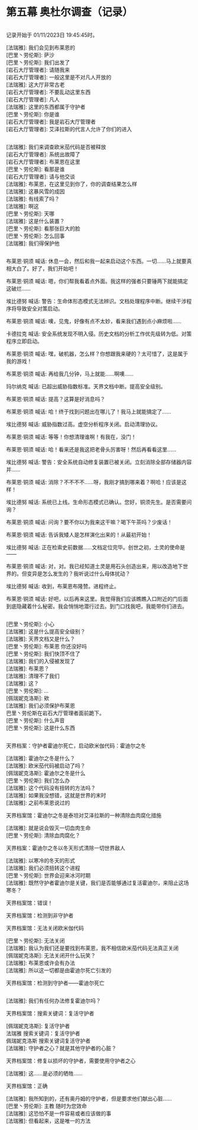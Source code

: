 # 第五幕 奥杜尔调查（记录）

<figure><img src="../../.gitbook/assets/WoWScrnShot_011123_202530.jpg" alt=""><figcaption></figcaption></figure>

记录开始于 01/11/2023日 19:45:45时。

\[法瑞雅]: 我们会见到布莱恩的\
\[巴里丶劳伦斯]: 萨沙\
\[巴里丶劳伦斯]: 我们出发了\
\[岩石大厅管理者]: 请随我来\
\[岩石大厅管理者]: 一般这里是不对凡人开放的\
\[法瑞雅]: 这大厅非常古老\
\[岩石大厅管理者]: 不要乱动这里东西\
\[岩石大厅管理者]: 凡人\
\[法瑞雅]: 这里的东西都属于守护者\
\[巴里丶劳伦斯]: 你是谁\
\[岩石大厅管理者]: 我是岩石大厅管理者\
\[岩石大厅管理者]: 艾泽拉斯的代言人允许了你们的进入

<figure><img src="../../.gitbook/assets/QQ图片20230111204508.jpg" alt=""><figcaption></figcaption></figure>

\[法瑞雅]: 我们来调查欧米茄代码是否被释放\
\[岩石大厅管理者]: 系统出故障了\
\[岩石大厅管理者]: 布莱恩在这里\
\[巴里丶劳伦斯]: 看那是谁\
\[岩石大厅管理者]: 请与他交谈\
\[法瑞雅]: 布莱恩，在这里见到你了，你的调查结果怎么样\
\[法瑞雅]: 这暴风雪的成因\
\[法瑞雅]: 有线索了吗？\
\[法瑞雅]: 啊这\
\[巴里丶劳伦斯]: 天哪\
\[法瑞雅]: 这是什么装置？\
\[巴里丶劳伦斯]: 看那张巨大的脸\
\[巴里丶劳伦斯]: 怎么回事\
\[法瑞雅]: 我们得保护他

<figure><img src="../../.gitbook/assets/QQ图片20230111204521.jpg" alt=""><figcaption></figcaption></figure>

布莱恩·铜须 喊话: 休息一会，然后和我一起来启动这个东西。一切……马上就要真相大白了。好了，我们开始吧！

布莱恩·铜须 喊话: 嗯，你们帮我看着点外面。我这样的强者只要锤两下就能搞定这破烂……

埃比德努 喊话: 警告：生命体形态模式无法辨识。文档处理程序中断。继续干涉程序将导致安全对策启动。

布莱恩·铜须 喊话: 噢，见鬼，好像有点不太妙，看来我们遇到点小麻烦啦……

卡德拉克 喊话: 安全系统发现不明入侵。历史文档的分析工作优先级转为低。对策程序立即启动。

布莱恩·铜须 喊话: 嘿，破机器，怎么样？你想跟我来硬的？太可惜了，这是属于我的游戏！

布莱恩·铜须 喊话: 再给我几分钟，马上就能……啊噢……

玛尔纳克 喊话: 已超出威胁指数标准。天界文档中断。提高安全级别。

布莱恩·铜须 喊话: 提高？这算是好消息吗？

布莱恩·铜须 喊话: 哈！终于找到问题出在哪儿了！我马上就能搞定了……

埃比德努 喊话: 威胁指数过高。虚空分析程序关闭。启动清理协议。

布莱恩·铜须 喊话: 等等！你想清理谁啊！有我在，没门！

布莱恩·铜须 喊话: 哈！看来还是我这把老骨头厉害呀！然后再看看这里……

埃比德努 喊话: 警告：安全系统自动修复装置已被关闭。立刻消除全部存储器内容并……

布莱恩·铜须 喊话: 消除？不不不不……呀，我刚才搞到哪来着？啊哈！应该是这样！

埃比德努 喊话: 系统已上线。生命形态模式已确认。您好，铜须先生。是否需要问询？

布莱恩·铜须 喊话: 问询？要不你以为我来这干嘛？喝下午茶吗？少废话！

布莱恩·铜须 喊话: 告诉我矮人是怎样演化出来的！从最初开始！

埃比德努 喊话: 正在检索史前数据……文档定位完毕。创世之初，土灵的使命是——

布莱恩·铜须 喊话: 对，对。我已经知道土灵是用石头创造出来，用以改造地下世界的。但变异是怎么发生的？我听说过什么母体扰动？

埃比德努 喊话: 收到，布莱恩布隆赞。进程终止。

布莱恩·铜须 喊话: 好吧，以后再来这里。我觉得我们应该瞧瞧入口附近的门后面到底隐藏着什么秘密。我会悄悄地潜行过去。到门口找我吧，我能带你们进去。

<figure><img src="../../.gitbook/assets/QQ图片20230111204544.jpg" alt=""><figcaption></figcaption></figure>

\[巴里丶劳伦斯]: 小心\
\[法瑞雅]: 这是什么提高安全级别？\
\[法瑞雅]: 天界文档又是什么？\
\[巴里丶劳伦斯]: 布莱恩 你还没好吗\
\[巴里丶劳伦斯]: 我们快顶不住了\
\[法瑞雅]: 我们的入侵被发现了\
\[法瑞雅]: 布莱恩？\
\[法瑞雅]: 清理不了我们\
\[法瑞雅]: 这？\
\[巴里丶劳伦斯]: …\
\[佩瑞妮克洛斯]: 欸\
\[法瑞雅]: 我们必须保护布莱恩\
巴里丶劳伦斯在岩石大厅管理者面前跪下。\
\[巴里丶劳伦斯]: 什么声音\
\[巴里丶劳伦斯]: 这是什么东西

<figure><img src="../../.gitbook/assets/QQ图片20230111204554.jpg" alt=""><figcaption></figcaption></figure>

天界档案：守护者霍迪尔死亡，启动欧米伽代码：霍迪尔之冬

\[法瑞雅]: 霍迪尔之冬是什么？\
\[法瑞雅]: 欧米茄代码被启动了吗？\
\[佩瑞妮克洛斯]: 霍迪尔之冬是什么\
\[巴里丶劳伦斯]: 我们怎么办\
\[法瑞雅]: 这个代码没有扭转的方法吗？\
\[法瑞雅]: 如果我没想错，这就是世界的末时\
\[法瑞雅]: 之前布莱恩说过的

天界档案馆：霍迪尔之冬是泰坦对艾泽拉斯的一种清除血肉腐化措施

\[法瑞雅]: 就是说会毁灭一切血肉生命\
\[巴里丶劳伦斯]: 清除血肉腐化？

天界档案：霍迪尔之冬以冬天形式清除一切世界敌人

\[法瑞雅]: 以寒冷的冬天的形式\
\[法瑞雅]: 我们必须扭转这个进程\
\[巴里丶劳伦斯]: 世界会迎来冰河时期\
\[法瑞雅]: 既然守护者霍迪尔是关键，我们是否能够通过复活霍迪尔，来阻止这场寒冬？

天界档案馆：错误！

天界档案馆：检测到非守护者

天界档案馆：无法关闭欧米伽代码

\[巴里丶劳伦斯]: 无法关闭\
\[法瑞雅]: 我认为我们还是要找到布莱恩，我不相信欧米茄代码无法真正关闭\
\[佩瑞妮克洛斯]: 无法关闭开什么玩笑？\
\[法瑞雅]: 布莱恩或许会有办法\
\[法瑞雅]: 所以这一切都是由霍迪尔死亡引发的

天界档案馆：检测到守护者——霍迪尔死亡

<figure><img src="../../.gitbook/assets/WoWScrnShot_011123_204726.jpg" alt=""><figcaption></figcaption></figure>

\[法瑞雅]: 我们有任何办法修复霍迪尔吗？

天界档案馆：搜索关键词：复活守护者

\[佩瑞妮克洛斯]: 复活守护者\
法瑞雅 搜索关键词：复活守护者\
佩瑞妮克洛斯 搜索关键词复活守护者\
\[法瑞雅]: 守护者之心？就是其他守护者的心脏？

天界档案馆：修复以损坏的守护者，需要使用守护者之心

\[法瑞雅]: 这……是必须的牺牲……

天界档案馆：正确

\[法瑞雅]: 我所知到的，还有奥丹姆的守护者，但是要求他们献出心脏……\
\[巴里丶劳伦斯]: 主教 随时为您效命\
\[法瑞雅]: 这恐怕不是一件容易或者应该做的事\
\[法瑞雅]: 但看起来，这是唯一的方法
